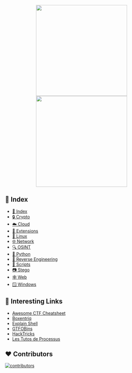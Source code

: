 <div align="center">
<img width="300px" height="300px" src="https://user-images.githubusercontent.com/28403617/171045441-a5f1b734-8d30-4c03-a2eb-32965dd0dbf8.svg#gh-light-mode-only">
<img width="300px" height="300px" src="https://user-images.githubusercontent.com/28403617/171045438-63fdf5c2-56a9-4bff-bff3-ecf4838fcd8d.svg#gh-dark-mode-only">
</div>

## 📇 Index
<!-- - [☀️ General](/wiki/General.md) -->
- [📇 Index](/wiki/Index.md)
- [🔒 Crypto](/wiki/Crypto.md)
- [☁️ Cloud](/wiki/Cloud.md)
- [🦊 Extensions](/wiki/Extensions.md)
- [🐧 Linux](/wiki/Linux.md)
- [🌐 Network](/wiki/Network.md)
- [🔍 OSINT](/wiki/OSINT.md)
- [🐍 Python](/wiki/Python.md)
- [🥷 Reverse Engineering](/wiki/ReverseEngineering.md)
- [📜 Scripts](https://github.com/sawyerf/HackSheet/tree/main/scripts)
- [📷 Stego](/wiki/Stego.md)
- [🕸️ Web](/wiki/Web.md)
- [🪟 Windows](/wiki/Windows.md)


## 🔗 Interesting Links
- [Awesome CTF Cheatsheet](https://github.com/uppusaikiran/awesome-ctf-cheatsheet)
- [Boxentriq](https://www.boxentriq.com/code-breaking/cipher-identifier)
- [Explain Shell](https://explainshell.com/)
- [GTFOBins](https://gtfobins.github.io/)
- [HackTricks](https://book.hacktricks.xyz/)
- [Les Tutos de Processus](https://lestutosdeprocessus.fr/ctf-cheat-sheet/)

## ❤️ Contributors
[![contributors](https://contrib.rocks/image?repo=sawyerf/hacksheet)](https://github.com/sawyerf/hacksheet/graphs/contributors)
